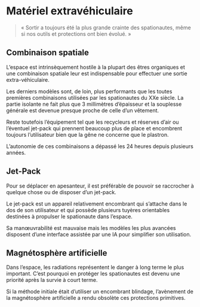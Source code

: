 # Matériel extravéhiculaire

> « Sortir a toujours été la plus grande crainte des spationautes, même si nos outils et protections ont bien évolué. »


## Combinaison spatiale
L’espace est intrinsèquement hostile à la plupart des êtres organiques et une combinaison spatiale leur est indispensable pour effectuer une sortie extra-véhiculaire.

Les derniers modèles sont, de loin, plus performants que les toutes premières combinaisons utilisées par les spationautes du XXe siècle. La partie isolante ne fait plus que 3 millimètres d’épaisseur et la souplesse générale est devenue presque proche de celle d’un vêtement.

Reste toutefois l’équipement tel que les recycleurs et réserves d’air ou l’éventuel jet-pack qui prennent beaucoup plus de place et encombrent toujours l’utilisateur bien que la gêne ne concerne que le plastron.

L’autonomie de ces combinaisons a dépassé les 24 heures depuis plusieurs années.

## Jet-Pack
Pour se déplacer en apesanteur, il est préférable de pouvoir se raccrocher à quelque chose ou de disposer d’un jet-pack.

Le jet-pack est un appareil relativement encombrant qui s’attache dans le dos de son utilisateur et qui possède plusieurs tuyères orientables destinées à propulser le spationaute dans l’espace.

Sa manœuvrabilité est mauvaise mais les modèles les plus avancées disposent d’une interface assistée par une IA pour simplifier son utilisation.

## Magnétosphère artificielle
Dans l’espace, les radiations représentent le danger à long terme le plus important. C’est pourquoi en protéger les spationautes est devenu une priorité après la survie à court terme.

Si la méthode initiale était d’utiliser un encombrant blindage, l’avènement de la magnétosphère artificielle a rendu obsolète ces protections primitives.